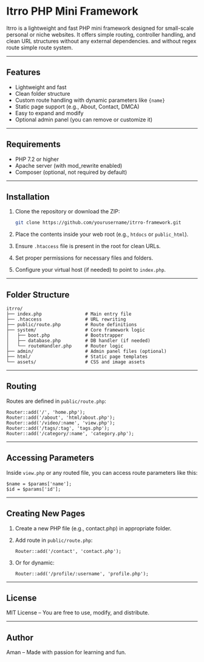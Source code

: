 # Itrro PHP Mini Framework

Itrro is a lightweight and fast PHP mini framework designed for small-scale personal or niche websites. It offers simple routing, controller handling, and clean URL structures without any external dependencies. and without regex route simple route system.

---

## Features

- Lightweight and fast
- Clean folder structure
- Custom route handling with dynamic parameters like `{name}`
- Static page support (e.g., About, Contact, DMCA)
- Easy to expand and modify
- Optional admin panel (you can remove or customize it)

---
## Requirements

- PHP 7.2 or higher
- Apache server (with mod_rewrite enabled)
- Composer (optional, not required by default)

---

## Installation

1. Clone the repository or download the ZIP:
   ``` bash
   git clone https://github.com/yourusername/itrro-framework.git
   ```
2. Place the contents inside your web root (e.g., `htdocs` or `public_html`).

3. Ensure `.htaccess` file is present in the root for clean URLs.

4. Set proper permissions for necessary files and folders.

5. Configure your virtual host (if needed) to point to `index.php`.

---

## Folder Structure
```
itrro/
├── index.php                # Main entry file
├── .htaccess                # URL rewriting
├── public/route.php         # Route definitions
├── system/                  # Core framework logic
│   ├── boot.php             # Bootstrapper
│   ├── database.php         # DB handler (if needed)
│   └── routeHandler.php     # Router logic
├── admin/                   # Admin panel files (optional)
├── html/                    # Static page templates
└── assets/                  # CSS and image assets
```

---

## Routing

Routes are defined in `public/route.php`:
```
Router::add('/', 'home.php');
Router::add('/about', 'html/about.php');
Router::add('/video/:name', 'view.php');
Router::add('/tags/:tag', 'tags.php');
Router::add('/category/:name', 'category.php');
```

---

## Accessing Parameters

Inside `view.php` or any routed file, you can access route parameters like this:
```
$name = $params['name'];
$id = $params['id'];
```

---

## Creating New Pages

1. Create a new PHP file (e.g., contact.php) in appropriate folder.


2. Add route in `public/route.php`:



   `Router::add('/contact', 'contact.php');`

3. Or for dynamic:



   `Router::add('/profile/:username', 'profile.php');`


---

## License

MIT License – You are free to use, modify, and distribute.


---

## Author

Aman – Made with passion for learning and fun.
